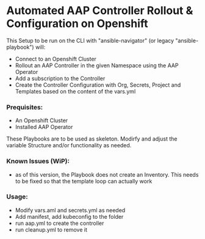 # Automated AAP Controller Rollout & Configuration on Openshift

This Setup to be run on the CLI with "ansible-navigator" (or legacy "ansible-playbook") will:
 - Connect to an Openshift Cluster
 - Rollout an AAP Controller in the given Namespace using the AAP Operator
 - Add a subscription to the Controller
 - Create the Controller Configuration with Org, Secrets, Project and Templates based on the content of the vars.yml

### Prequisites:
  - An Openshift Cluster 
  - Installed AAP Operator

These Playbooks are to be used as skeleton. Modirfy and adjust the variable Structure and/or functionality as needed.

### Known Issues (WiP):
 - as of this version, the Playbook does not create an Inventory. This needs to be fixed so that the template loop can actually work

### Usage:
 - Modify vars.aml and secrets.yml as needed
 - Add manifest, add kubeconfig to the folder
 - run aap.yml to create the controller
 - run cleanup.yml to remove it

